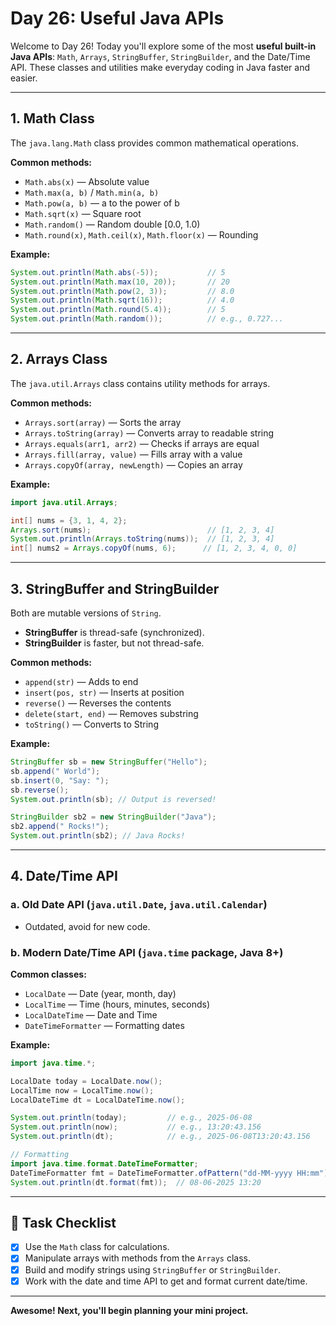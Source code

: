 # Day 26: Useful Java APIs

Welcome to Day 26! Today you'll explore some of the most **useful built-in Java APIs**: `Math`, `Arrays`, `StringBuffer`, `StringBuilder`, and the Date/Time API. These classes and utilities make everyday coding in Java faster and easier.

---

## 1. Math Class

The `java.lang.Math` class provides common mathematical operations.

**Common methods:**
- `Math.abs(x)` — Absolute value
- `Math.max(a, b)` / `Math.min(a, b)`
- `Math.pow(a, b)` — a to the power of b
- `Math.sqrt(x)` — Square root
- `Math.random()` — Random double [0.0, 1.0)
- `Math.round(x)`, `Math.ceil(x)`, `Math.floor(x)` — Rounding

**Example:**
```java
System.out.println(Math.abs(-5));           // 5
System.out.println(Math.max(10, 20));       // 20
System.out.println(Math.pow(2, 3));         // 8.0
System.out.println(Math.sqrt(16));          // 4.0
System.out.println(Math.round(5.4));        // 5
System.out.println(Math.random());          // e.g., 0.727...
```

---

## 2. Arrays Class

The `java.util.Arrays` class contains utility methods for arrays.

**Common methods:**
- `Arrays.sort(array)` — Sorts the array
- `Arrays.toString(array)` — Converts array to readable string
- `Arrays.equals(arr1, arr2)` — Checks if arrays are equal
- `Arrays.fill(array, value)` — Fills array with a value
- `Arrays.copyOf(array, newLength)` — Copies an array

**Example:**
```java
import java.util.Arrays;

int[] nums = {3, 1, 4, 2};
Arrays.sort(nums);                          // [1, 2, 3, 4]
System.out.println(Arrays.toString(nums));  // [1, 2, 3, 4]
int[] nums2 = Arrays.copyOf(nums, 6);      // [1, 2, 3, 4, 0, 0]
```

---

## 3. StringBuffer and StringBuilder

Both are mutable versions of `String`.  
- **StringBuffer** is thread-safe (synchronized).  
- **StringBuilder** is faster, but not thread-safe.

**Common methods:**
- `append(str)` — Adds to end
- `insert(pos, str)` — Inserts at position
- `reverse()` — Reverses the contents
- `delete(start, end)` — Removes substring
- `toString()` — Converts to String

**Example:**
```java
StringBuffer sb = new StringBuffer("Hello");
sb.append(" World");
sb.insert(0, "Say: ");
sb.reverse();
System.out.println(sb); // Output is reversed!

StringBuilder sb2 = new StringBuilder("Java");
sb2.append(" Rocks!");
System.out.println(sb2); // Java Rocks!
```

---

## 4. Date/Time API

### a. Old Date API (`java.util.Date`, `java.util.Calendar`)
- Outdated, avoid for new code.

### b. Modern Date/Time API (`java.time` package, Java 8+)

**Common classes:**
- `LocalDate` — Date (year, month, day)
- `LocalTime` — Time (hours, minutes, seconds)
- `LocalDateTime` — Date and Time
- `DateTimeFormatter` — Formatting dates

**Example:**
```java
import java.time.*;

LocalDate today = LocalDate.now();
LocalTime now = LocalTime.now();
LocalDateTime dt = LocalDateTime.now();

System.out.println(today);         // e.g., 2025-06-08
System.out.println(now);           // e.g., 13:20:43.156
System.out.println(dt);            // e.g., 2025-06-08T13:20:43.156

// Formatting
import java.time.format.DateTimeFormatter;
DateTimeFormatter fmt = DateTimeFormatter.ofPattern("dd-MM-yyyy HH:mm");
System.out.println(dt.format(fmt));  // 08-06-2025 13:20
```

---

## 🎯 Task Checklist

- [x] Use the `Math` class for calculations.
- [x] Manipulate arrays with methods from the `Arrays` class.
- [x] Build and modify strings using `StringBuffer` or `StringBuilder`.
- [x] Work with the date and time API to get and format current date/time.

---

**Awesome! Next, you'll begin planning your mini project.**